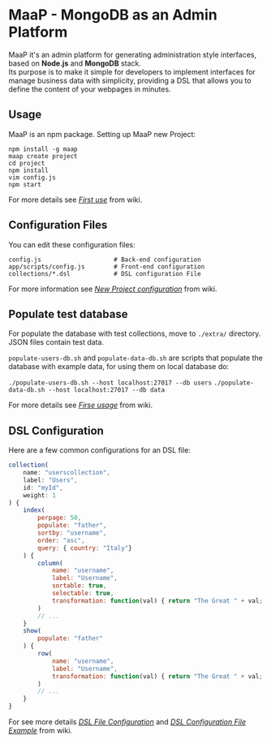 MaaP - MongoDB as an Admin Platform
====

MaaP it's an admin platform for generating administration style interfaces, based on **Node.js** and **MongoDB** stack.          
Its purpose is to make it simple for developers to implement interfaces for manage business data with simplicity, providing a DSL that allows you to define the content of your webpages in minutes.


Usage
---

MaaP is an npm package.
Setting up MaaP new Project:

```
npm install -g maap
maap create project
cd project
npm install
vim config.js
npm start
```

For more details see [*First use*](https://github.com/steakholders/maap-dev/wiki/Primo-utilizzo) from wiki.

Configuration Files 
---
You can edit these configuration files:

```
config.js                    # Back-end configuration
app/scripts/config.js        # Front-end configuration
collections/*.dsl            # DSL configuration File 
```
For more information see [*New Project configuration*](https://github.com/steakholders/maap-dev/wiki/Configurazione-nuovo-progetto) from wiki.


Populate test database
---
For populate the database with test collections, move to `./extra/` directory.
JSON files contain test data. 

`populate-users-db.sh` and `populate-data-db.sh` are scripts that populate the database with example data, for using them on local database do:

`./populate-users-db.sh --host localhost:27017 --db users`
`./populate-data-db.sh --host localhost:27017 --db data`

For more details see [*Firse usage*](https://github.com/steakholders/maap-dev/wiki/Primo-utilizzo) from wiki.



DSL Configuration
---
Here are a few common configurations for an DSL file:


```  javascript
collection(
	name: "userscollection", 
	label: "Users", 
	id: "myId", 
	weight: 1 
) {
	index( 
		perpage: 50, 
		populate: "father", 
		sortby: "username", 
		order: "asc", 
		query: { country: "Italy"}
	) {
		column(
			name: "username", 
			label: "Username", 
			sortable: true, 
			selectable: true, 
			transformation: function(val) { return "The Great " + val; }
		)
		// ...
	}
	show(
		populate: "father"
	) {
		row(
			name: "username", 
			label: "Username", 
			transformation: function(val) { return "The Great " + val; }
		)
		// ...
	}
} 

```

For see more details [*DSL File Configuration*](https://github.com/steakholders/maap-dev/wiki/Configurazione-di-un-file-DSL) and [*DSL Configuration File Example*](https://github.com/steakholders/maap-dev/wiki/Esempi-di-configurazione-DSL) from wiki.
